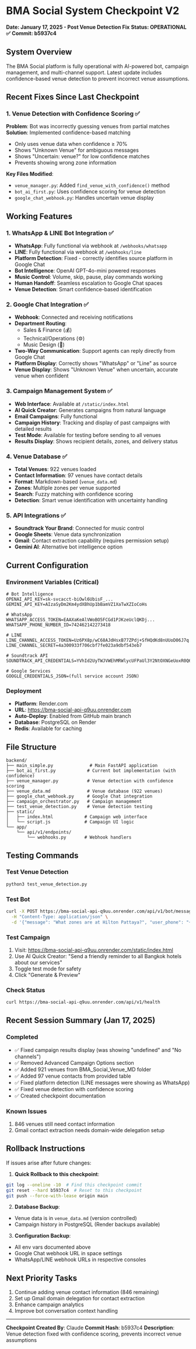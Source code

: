 # BMA Social System Checkpoint V2
**Date: January 17, 2025 - Post Venue Detection Fix**
**Status: OPERATIONAL ✅**
**Commit: b5937c4**

## System Overview
The BMA Social platform is fully operational with AI-powered bot, campaign management, and multi-channel support. Latest update includes confidence-based venue detection to prevent incorrect venue assumptions.

## Recent Fixes Since Last Checkpoint

### 1. Venue Detection with Confidence Scoring ✅
**Problem**: Bot was incorrectly guessing venues from partial matches
**Solution**: Implemented confidence-based matching
- Only uses venue data when confidence ≥ 70%
- Shows "Unknown Venue" for ambiguous messages
- Shows "Uncertain: venue?" for low confidence matches
- Prevents showing wrong zone information

**Key Files Modified**:
- `venue_manager.py`: Added `find_venue_with_confidence()` method
- `bot_ai_first.py`: Uses confidence scoring for venue detection
- `google_chat_webhook.py`: Handles uncertain venue display

## Working Features

### 1. WhatsApp & LINE Bot Integration ✅
- **WhatsApp**: Fully functional via webhook at `/webhooks/whatsapp`
- **LINE**: Fully functional via webhook at `/webhooks/line`
- **Platform Detection**: Fixed - correctly identifies source platform in Google Chat
- **Bot Intelligence**: OpenAI GPT-4o-mini powered responses
- **Music Control**: Volume, skip, pause, play commands working
- **Human Handoff**: Seamless escalation to Google Chat spaces
- **Venue Detection**: Smart confidence-based identification

### 2. Google Chat Integration ✅
- **Webhook**: Connected and receiving notifications
- **Department Routing**:
  - Sales & Finance (💰)
  - Technical/Operations (⚙️)
  - Music Design (🎨)
- **Two-Way Communication**: Support agents can reply directly from Google Chat
- **Platform Display**: Correctly shows "WhatsApp" or "Line" as source
- **Venue Display**: Shows "Unknown Venue" when uncertain, accurate venue when confident

### 3. Campaign Management System ✅
- **Web Interface**: Available at `/static/index.html`
- **AI Quick Creator**: Generates campaigns from natural language
- **Email Campaigns**: Fully functional
- **Campaign History**: Tracking and display of past campaigns with detailed results
- **Test Mode**: Available for testing before sending to all venues
- **Results Display**: Shows recipient details, zones, and delivery status

### 4. Venue Database ✅
- **Total Venues**: 922 venues loaded
- **Contact Information**: 97 venues have contact details
- **Format**: Markdown-based (`venue_data.md`)
- **Zones**: Multiple zones per venue supported
- **Search**: Fuzzy matching with confidence scoring
- **Detection**: Smart venue identification with uncertainty handling

### 5. API Integrations ✅
- **Soundtrack Your Brand**: Connected for music control
- **Google Sheets**: Venue data synchronization
- **Gmail**: Contact extraction capability (requires permission setup)
- **Gemini AI**: Alternative bot intelligence option

## Current Configuration

### Environment Variables (Critical)
```
# Bot Intelligence
OPENAI_API_KEY=sk-svcacct-biOwl6UbisF_...
GEMINI_API_KEY=AIzaSyDm2Km4ydXBhUp1bBamVZ1XaTwXZIoCoHs

# WhatsApp
WHATSAPP_ACCESS_TOKEN=EAAXaKeAlVWoBO5FCGd1PJKzeUclQKDj...
WHATSAPP_PHONE_NUMBER_ID=742462142273418

# LINE
LINE_CHANNEL_ACCESS_TOKEN=Uz6PX8p/wC68AJdHsxB77ZPdj+SfHQdKd8nUUoD06J7q...
LINE_CHANNEL_SECRET=4a300933f706cbf7fe023a9dbf543eb7

# Soundtrack API
SOUNDTRACK_API_CREDENTIALS=YVhId2UyTWJVWEhMRWlycUFPaUl3Y2NtOXNGeUoxR0Q6...

# Google Services
GOOGLE_CREDENTIALS_JSON=(full service account JSON)
```

### Deployment
- **Platform**: Render.com
- **URL**: https://bma-social-api-q9uu.onrender.com
- **Auto-Deploy**: Enabled from GitHub main branch
- **Database**: PostgreSQL on Render
- **Redis**: Available for caching

## File Structure
```
backend/
├── main_simple.py              # Main FastAPI application
├── bot_ai_first.py            # Current bot implementation (with confidence)
├── venue_manager.py           # Venue detection with confidence scoring
├── venue_data.md              # Venue database (922 venues)
├── google_chat_webhook.py     # Google Chat integration
├── campaign_orchestrator.py   # Campaign management
├── test_venue_detection.py    # Venue detection testing
├── static/
│   ├── index.html            # Campaign web interface
│   └── script.js             # Campaign UI logic
└── app/
    └── api/v1/endpoints/
        └── webhooks.py       # Webhook handlers
```

## Testing Commands

### Test Venue Detection
```bash
python3 test_venue_detection.py
```

### Test Bot
```bash
curl -X POST https://bma-social-api-q9uu.onrender.com/api/v1/bot/message \
  -H "Content-Type: application/json" \
  -d '{"message": "What zones are at Hilton Pattaya?", "user_phone": "+66123456789"}'
```

### Test Campaign
1. Visit: https://bma-social-api-q9uu.onrender.com/static/index.html
2. Use AI Quick Creator: "Send a friendly reminder to all Bangkok hotels about our services"
3. Toggle test mode for safety
4. Click "Generate & Preview"

### Check Status
```bash
curl https://bma-social-api-q9uu.onrender.com/api/v1/health
```

## Recent Session Summary (Jan 17, 2025)

### Completed
- ✅ Fixed campaign results display (was showing "undefined" and "No channels")
- ✅ Removed Advanced Campaign Options section
- ✅ Added 921 venues from BMA_Social_Venue_MD folder
- ✅ Added 97 venue contacts from provided table
- ✅ Fixed platform detection (LINE messages were showing as WhatsApp)
- ✅ Fixed venue detection with confidence scoring
- ✅ Created checkpoint documentation

### Known Issues
1. 846 venues still need contact information
2. Gmail contact extraction needs domain-wide delegation setup

## Rollback Instructions
If issues arise after future changes:

1. **Quick Rollback to this checkpoint**:
```bash
git log --oneline -10  # Find this checkpoint commit
git reset --hard b5937c4  # Reset to this checkpoint
git push --force-with-lease origin main
```

2. **Database Backup**:
- Venue data is in `venue_data.md` (version controlled)
- Campaign history in PostgreSQL (Render backups available)

3. **Configuration Backup**:
- All env vars documented above
- Google Chat webhook URL in space settings
- WhatsApp/LINE webhook URLs in respective consoles

## Next Priority Tasks
1. Continue adding venue contact information (846 remaining)
2. Set up Gmail domain delegation for contact extraction
3. Enhance campaign analytics
4. Improve bot conversation context handling

---
**Checkpoint Created By**: Claude
**Commit Hash**: b5937c4
**Description**: Venue detection fixed with confidence scoring, prevents incorrect venue assumptions